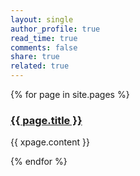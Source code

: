 ```yaml
---
layout: single
author_profile: true
read_time: true
comments: false
share: true
related: true
---
```



<div class="entries-{{ entries_layout }}">
{% for page in site.pages %}
  <h3><a href="{{ page.url }}">{{ page.title }}</a></h3>
  <p>{{ xpage.content }}</p>
{% endfor %}
</div>
